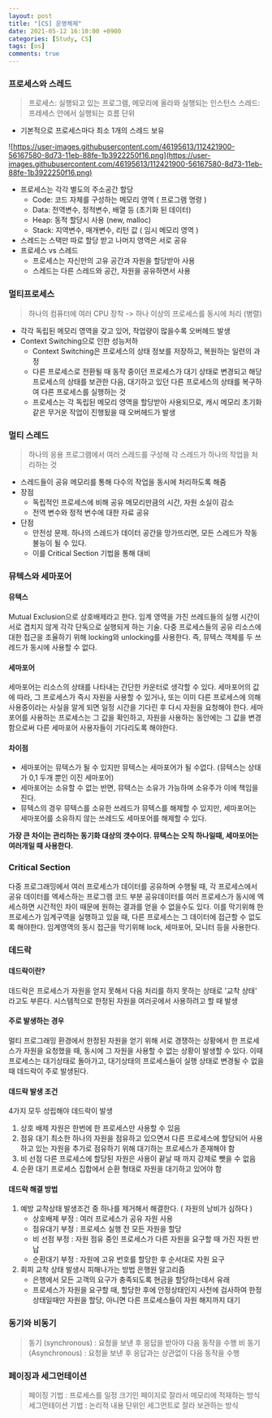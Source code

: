 ```yaml
---
layout: post
title: "[CS] 운영체제"
date: 2021-05-12 16:10:00 +0900
categories: [Study, CS]
tags: [os]
comments: true
---
```


### 프로세스와 스레드

> 프로세스: 실행되고 있는 프로그램, 메모리에 올라와 실행되는 인스턴스
> 스레드: 프레세스 안에서 실행되는 흐름 단위

- 기본적으로 프로세스마다 최소 1개의 스레드 보유

![https://user-images.githubusercontent.com/46195613/112421900-56167580-8d73-11eb-88fe-1b3922250f16.png](https://user-images.githubusercontent.com/46195613/112421900-56167580-8d73-11eb-88fe-1b3922250f16.png)

- 프로세스는 각각 별도의 주소공간 할당
  - Code: 코드 자체를 구성하는 메모리 영역 ( 프로그램 명령 )
  - Data: 전역변수, 정적변수, 배열 등 (초기화 된 데이터)
  - Heap: 동적 할당시 사용 (new, malloc)
  - Stack: 지역변수, 매개변수, 리턴 값 ( 임시 메모리 영역 )
- 스레드는 스택만 따로 할당 받고 나머지 영역은 서로 공유
- 프로세스 vs 스레드
  - 프로세스는 자신만의 고유 공간과 자원을 할당받아 사용
  - 스레드는 다른 스레드와 공간, 자원을 공유하면서 사용

### 멀티프로세스

> 하나의 컴퓨터에 여러 CPU 장착 -> 하나 이상의 프로세스를 동시에 처리 (병렬)

- 각각 독립된 메모리 영역을 갖고 있어, 작업량이 많을수록 오버헤드 발생
- Context Switching으로 인한 성능저하
  - Context Switching은 프로세스의 상태 정보를 저장하고, 복원하는 일련의 과정
  - 다른 프로세스로 전환될 때 동작 중이던 프로세스가 대기 상태로 변경되고 해당 프로세스의 상태를 보관한 다음, 대기하고 있던 다른 프로세스의 상태를 복구하여 다른 프로세스를 실행하는 것
  - 프로세스는 각 독립된 메모리 영역을 할당받아 사용되므로, 캐시 메모리 초기화 같은 무거운 작업이 진행됬을 때 오버헤드가 발생

### 멀티 스레드

> 하나의 응용 프로그램에서 여러 스레드를 구성해 각 스레드가 하나의 작업을 처리하는 것

- 스레드들이 공유 메모리를 통해 다수의 작업을 동시에 처리하도록 해줌
- 장점
  - 독립적인 프로세스에 비해 공유 메모리만큼의 시간, 자원 소실이 감소
  - 전역 변수와 정적 변수에 대한 자료 공유
- 단점
  - 안전성 문제. 하나의 스레드가 데이터 공간을 망가뜨리면, 모든 스레드가 작동 불능이 될 수 있다.
  - 이를 Critical Section 기법을 통해 대비

### 뮤텍스와 세마포어

#### 뮤텍스

Mutual Exclusion으로 상호배제라고 한다. 임계 영역을 가진 쓰레드들의 실행 시간이 서로 겹치지 않게 각각 단독으로 실행되게 하는 기술. 다중 프로세스들의 공유 리소스에 대한 접근을 조율하기 위해 locking와 unlocking를 사용한다.
즉, 뮤텍스 객체를 두 쓰레드가 동시에 사용할 수 없다.

#### 세마포어

세마포어는 리소스의 상태를 나타내는 간단한 카운터로 생각할 수 있다. 세마포어의 값에 따라, 그 프로세스가 즉시 자원을 사용할 수 있거나, 또는 이미 다른 프로세스에 의해 사용중이라는 사실을 알게 되면 일정 시간을 기다린 후 다시 자원을 요청해야 한다. 세마포어를 사용하는 프로세스는 그 값을 확인하고, 자원을 사용하는 동안에는 그 값을 변경함으로써 다른 세마포어 사용자들이 기다리도록 해야한다.

#### 차이점

- 세마포어는 뮤텍스가 될 수 있지만 뮤텍스는 세마포어가 될 수없다.
  (뮤텍스는 상태가 0,1 두개 뿐인 이진 세마포어)
- 세마포어는 소유할 수 없는 반면, 뮤텍스는 소유가 가능하며 소유주가 이에 책임을 진다.
- 뮤텍스의 경우 뮤텍스를 소유한 쓰레드가 뮤텍스를 해제할 수 있지만, 세마포어는 세마포어를 소유하지 않는 쓰레드도 세마포어를 해제할 수 있다.

**가장 큰 차이는 관리하는 동기화 대상의 갯수이다. 뮤텍스는 오직 하나일때, 세마포어는 여러개일 때 사용한다.**

### Critical Section

다중 프로그래밍에서 여러 프로세스가 데이터를 공유하며 수행될 때, 각 프로세스에서 공유 데이터를 엑세스하는 프로그램 코드 부분
공유데이터를 여러 프로세스가 동시에 엑세스하면 시간적인 차이 때문에 원하는 결과를 얻을 수 없을수도 있다.
이를 막기위해 한 프로세스가 임계구역을 실행하고 있을 때, 다른 프로세스는 그 데이터에 접근할 수 없도록 해야한다.
임계영역의 동시 접근을 막기위해 lock, 세마포어, 모니터 등을 사용한다.

### 데드락

#### 데드락이란?

데드락은 프로세스가 자원을 얻지 못해서 다음 처리를 하지 못하는 상태로 '교착 상태' 라고도 부른다.
시스템적으로 한정된 자원을 여러곳에서 사용하려고 할 때 발생

#### 주로 발생하는 경우

멀티 프로그래밍 환경에서 한정된 자원을 얻기 위해 서로 경쟁하는 상황에서 한 프로세스가 자원을 요청했을 때, 동시에 그 자원을 사용할 수 없는 상황이 발생할 수 있다. 이때 프로세스는 대기상태로 돌아가고, 대기상태의 프로세스들이 실행 상태로 변경될 수 없을 때 데드락이 주로 발생된다.

#### 데드락 발생 조건

4가지 모두 성립해야 데드락이 발생

1. 상호 배제
   자원은 한번에 한 프로세스만 사용할 수 있음
2. 점유 대기
   최소한 하나의 자원을 점유하고 있으면서 다른 프로세스에 할당되어 사용하고 있는 자원을 추가로 점유하기 위해 대기하는 프로세스가 존재해야 함
3. 비 선점
   다른 프로세스에 할당된 자원은 사용이 끝날 때 까지 강제로 뺏을 수 없음
4. 순환 대기
   프로세스 집합에서 순환 형태로 자원을 대기하고 있어야 함

#### 데드락 해결 방법

1. 예방
   교착상태 발생조건 중 하나를 제거해서 해결한다. ( 자원의 낭비가 심하다 )
   - 상호배제 부정 : 여러 프로세스가 공유 자원 사용
   - 점유대기 부정 : 프로세스 실행 전 모든 자원을 할당
   - 비 선점 부정 : 자원 점유 중인 프로세스가 다른 자원을 요구할 때 가진 자원 반납
   - 순환대기 부정 : 자원에 고유 번호를 할당한 후 순서대로 자원 요구
2. 회피
   교착 상태 발생시 피해나가는 방법
   은행원 알고리즘
   - 은행에서 모든 고객의 요구가 충족되도록 현금을 할당하는데서 유래
   - 프로세스가 자원을 요구할 때, 할당한 후에 안정상태인지 사전에 검사하여 한정상태일때만 자원을 할당, 아니면 다른 프로세스들이 자원 해지까지 대기

### 동기와 비동기

> 동기 (synchronous) : 요청을 보낸 후 응답을 받아야 다음 동작을 수행
> 비 동기 (Asynchronous) : 요청을 보낸 후 응답과는 상관없이 다음 동작을 수행

### 페이징과 세그먼테이션

> 페이징 기법 : 프로세스를 일정 크기인 페이지로 잘라서 메모리에 적재하는 방식
> 세그먼테이션 기법 : 논리적 내용 단위인 세그먼트로 잘라 보관하는 방식
